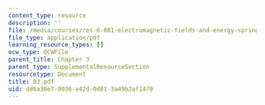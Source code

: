 ```yaml
---
content_type: resource
description: ''
file: /media/courses/res-6-001-electromagnetic-fields-and-energy-spring-2008/dd6a30e79036e42d0d813a49b2af1479_03.pdf
file_type: application/pdf
learning_resource_types: []
ocw_type: OCWFile
parent_title: Chapter 3
parent_type: SupplementalResourceSection
resourcetype: Document
title: 03.pdf
uid: dd6a30e7-9036-e42d-0d81-3a49b2af1479
---
```

